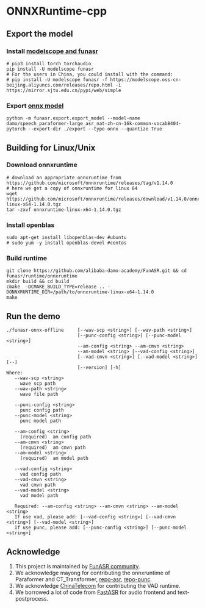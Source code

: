 # ONNXRuntime-cpp

## Export the model
### Install [modelscope and funasr](https://github.com/alibaba-damo-academy/FunASR#installation)

```shell
# pip3 install torch torchaudio
pip install -U modelscope funasr
# For the users in China, you could install with the command:
# pip install -U modelscope funasr -f https://modelscope.oss-cn-beijing.aliyuncs.com/releases/repo.html -i https://mirror.sjtu.edu.cn/pypi/web/simple
```

### Export [onnx model](https://github.com/alibaba-damo-academy/FunASR/tree/main/funasr/export)

```shell
python -m funasr.export.export_model --model-name damo/speech_paraformer-large_asr_nat-zh-cn-16k-common-vocab8404-pytorch --export-dir ./export --type onnx --quantize True
```

## Building for Linux/Unix

### Download onnxruntime
```shell
# download an appropriate onnxruntime from https://github.com/microsoft/onnxruntime/releases/tag/v1.14.0
# here we get a copy of onnxruntime for linux 64
wget https://github.com/microsoft/onnxruntime/releases/download/v1.14.0/onnxruntime-linux-x64-1.14.0.tgz
tar -zxvf onnxruntime-linux-x64-1.14.0.tgz
```

### Install openblas
```shell
sudo apt-get install libopenblas-dev #ubuntu
# sudo yum -y install openblas-devel #centos
```

### Build runtime
```shell
git clone https://github.com/alibaba-damo-academy/FunASR.git && cd funasr/runtime/onnxruntime
mkdir build && cd build
cmake  -DCMAKE_BUILD_TYPE=release .. -DONNXRUNTIME_DIR=/path/to/onnxruntime-linux-x64-1.14.0
make
```
## Run the demo

```shell
./funasr-onnx-offline     [--wav-scp <string>] [--wav-path <string>]
                          [--punc-config <string>] [--punc-model <string>]
                          --am-config <string> --am-cmvn <string>
                          --am-model <string> [--vad-config <string>]
                          [--vad-cmvn <string>] [--vad-model <string>] [--]
                          [--version] [-h]
Where:
   --wav-scp <string>
     wave scp path
   --wav-path <string>
     wave file path

   --punc-config <string>
     punc config path
   --punc-model <string>
     punc model path

   --am-config <string>
     (required)  am config path
   --am-cmvn <string>
     (required)  am cmvn path
   --am-model <string>
     (required)  am model path

   --vad-config <string>
     vad config path
   --vad-cmvn <string>
     vad cmvn path
   --vad-model <string>
     vad model path
  
   Required: --am-config <string> --am-cmvn <string> --am-model <string> 
   If use vad, please add: [--vad-config <string>] [--vad-cmvn <string>] [--vad-model <string>]
   If use punc, please add: [--punc-config <string>] [--punc-model <string>] 
```

## Acknowledge
1. This project is maintained by [FunASR community](https://github.com/alibaba-damo-academy/FunASR).
2. We acknowledge mayong for contributing the onnxruntime of Paraformer and CT_Transformer, [repo-asr](https://github.com/RapidAI/RapidASR/tree/main/cpp_onnx), [repo-punc](https://github.com/RapidAI/RapidPunc).
3. We acknowledge [ChinaTelecom](https://github.com/zhuzizyf/damo-fsmn-vad-infer-httpserver) for contributing the VAD runtime.
4. We borrowed a lot of code from [FastASR](https://github.com/chenkui164/FastASR) for audio frontend and text-postprocess.
